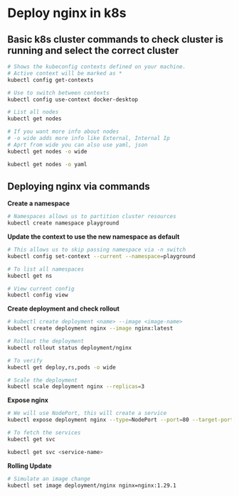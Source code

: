 # Deploy nginx in k8s

## Basic  k8s cluster commands to check cluster is running and select the correct cluster

```bash
# Shows the kubeconfig contexts defined on your machine. 
# Active context will be marked as *
kubectl config get-contexts

# Use to switch between contexts
kubectl config use-context docker-desktop

# List all nodes
kubectl get nodes

# If you want more info about nodes
# -o wide adds more info like External, Internal Ip
# Aprt from wide you can also use yaml, json
kubectl get nodes -o wide

kubectl get nodes -o yaml
```

## Deploying nginx via commands

**Create a namespace**

```bash
# Namespaces allows us to partition cluster resources
kubectl create namespace playground
```

**Update the context to use the new namespace as default**

```bash
# This allows us to skip passing namespace via -n switch
kubectl config set-context --current --namespace=playground

# To list all namespaces
kubectl get ns

# View current config
kubectl config view
```

**Create deployment and check rollout**

```bash
# kubectl create deployment <name> --image <image-name>
kubectl create deployment nginx --image nginx:latest

# Rollout the deployment
kubectl rollout status deployment/nginx

# To verify 
kubectl get deploy,rs,pods -o wide

# Scale the deployment 
kubectl scale deployment nginx --replicas=3
```

**Expose nginx**

```bash
# We will use NodePort, this will create a service
kubectl expose deployment nginx --type=NodePort --port=80 --target-port=80

# To fetch the services
kubectl get svc

kubectl get svc <service-name>
```

**Rolling Update**

```bash
# Simulate an image change
kubectl set image deployment/nginx nginx=nginx:1.29.1
```